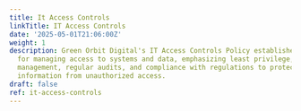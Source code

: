 ```yaml
---
title: It Access Controls
linkTitle: IT Access Controls
date: '2025-05-01T21:06:00Z'
weight: 1
description: Green Orbit Digital's IT Access Controls Policy establishes guidelines
  for managing access to systems and data, emphasizing least privilege, user account
  management, regular audits, and compliance with regulations to protect sensitive
  information from unauthorized access.
draft: false
ref: it-access-controls
---
```


